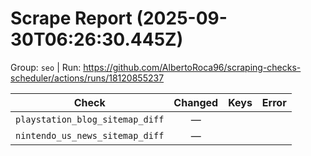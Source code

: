 # Scrape Report (2025-09-30T06:26:30.445Z)

Group: `seo`  |  Run: https://github.com/AlbertoRoca96/scraping-checks-scheduler/actions/runs/18120855237

| Check | Changed | Keys | Error |
|---|:---:|:--|:--|
| `playstation_blog_sitemap_diff` | — |  |  |
| `nintendo_us_news_sitemap_diff` | — |  |  |
